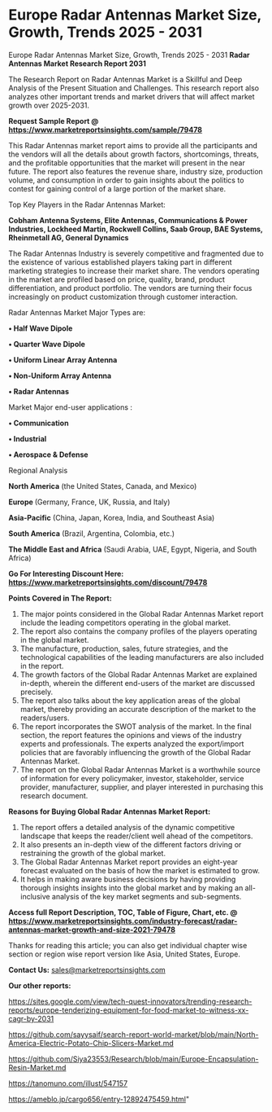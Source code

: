 # Europe Radar Antennas Market Size, Growth, Trends 2025 - 2031
Europe Radar Antennas Market Size, Growth, Trends 2025 - 2031
<strong>Radar Antennas Market Research Report 2031</strong>

The Research Report on Radar Antennas Market is a Skillful and Deep Analysis of the Present Situation and Challenges. This research report also analyzes other important trends and market drivers that will affect market growth over 2025-2031.

<strong>Request Sample Report @ <a href=https://www.marketreportsinsights.com/sample/79478>https://www.marketreportsinsights.com/sample/79478</a></strong>

This Radar Antennas market report aims to provide all the participants and the vendors will all the details about growth factors, shortcomings, threats, and the profitable opportunities that the market will present in the near future. The report also features the revenue share, industry size, production volume, and consumption in order to gain insights about the politics to contest for gaining control of a large portion of the market share.

Top Key Players in the Radar Antennas Market:

<strong>Cobham Antenna Systems, Elite Antennas, Communications & Power Industries, Lockheed Martin, Rockwell Collins, Saab Group, BAE Systems, Rheinmetall AG, General Dynamics</strong>

The Radar Antennas Industry is severely competitive and fragmented due to the existence of various established players taking part in different marketing strategies to increase their market share. The vendors operating in the market are profiled based on price, quality, brand, product differentiation, and product portfolio. The vendors are turning their focus increasingly on product customization through customer interaction.

Radar Antennas Market Major Types are:

<strong>• Half Wave Dipole

• Quarter Wave Dipole

• Uniform Linear Array Antenna

• Non-Uniform Array Antenna

• Radar Antennas</strong>

Market Major end-user applications :

<strong>• Communication

• Industrial

• Aerospace & Defense</strong>

Regional Analysis

</u><strong><b>North America</b></strong> (the United States, Canada, and Mexico)

<strong><b>Europe </b></strong>(Germany, France, UK, Russia, and Italy)

<strong><b>Asia-Pacific</b></strong> (China, Japan, Korea, India, and Southeast Asia)

<strong><b>South America</b></strong> (Brazil, Argentina, Colombia, etc.)

<strong><b>The Middle East and Africa</b></strong> (Saudi Arabia, UAE, Egypt, Nigeria, and South Africa)

<strong>Go For Interesting Discount Here: <a href=https://www.marketreportsinsights.com/discount/79478>https://www.marketreportsinsights.com/discount/79478</a></strong>

<strong>Points Covered in The Report:</strong>
<ol>
  <li>The major points considered in the Global Radar Antennas Market report include the leading competitors operating in the global market.</li>
  <li>The report also contains the company profiles of the players operating in the global market.</li>
  <li>The manufacture, production, sales, future strategies, and the technological capabilities of the leading manufacturers are also included in the report.</li>
  <li>The growth factors of the Global Radar Antennas Market are explained in-depth, wherein the different end-users of the market are discussed precisely.</li>
  <li>The report also talks about the key application areas of the global market, thereby providing an accurate description of the market to the readers/users.</li>
  <li>The report incorporates the SWOT analysis of the market. In the final section, the report features the opinions and views of the industry experts and professionals. The experts analyzed the export/import policies that are favorably influencing the growth of the Global Radar Antennas Market.</li>
  <li>The report on the Global Radar Antennas Market is a worthwhile source of information for every policymaker, investor, stakeholder, service provider, manufacturer, supplier, and player interested in purchasing this research document.</li>
</ol>
<strong>Reasons for Buying Global Radar Antennas Market Report:</strong>

<ol>
  <li>The report offers a detailed analysis of the dynamic competitive landscape that keeps the reader/client well ahead of the competitors.</li>
  <li>It also presents an in-depth view of the different factors driving or restraining the growth of the global market.</li>
  <li>The Global Radar Antennas Market report provides an eight-year forecast evaluated on the basis of how the market is estimated to grow.</li>
  <li>It helps in making aware business decisions by having providing thorough insights insights into the global market and by making an all-inclusive analysis of the key market segments and sub-segments.</li>
</ol>
<strong>Access full Report Description, TOC, Table of Figure, Chart, etc. @ <a href=https://www.marketreportsinsights.com/industry-forecast/radar-antennas-market-growth-and-size-2021-79478>https://www.marketreportsinsights.com/industry-forecast/radar-antennas-market-growth-and-size-2021-79478</a></strong>


Thanks for reading this article; you can also get individual chapter wise section or region wise report version like Asia, United States, Europe.

<strong>Contact Us:</strong>
sales@marketreportsinsights.com

<strong>Our other reports:</strong>

<a href=https://sites.google.com/view/tech-quest-innovators/trending-research-reports/europe-tenderizing-equipment-for-food-market-to-witness-xx-cagr-by-2031>https://sites.google.com/view/tech-quest-innovators/trending-research-reports/europe-tenderizing-equipment-for-food-market-to-witness-xx-cagr-by-2031</a>

<a href=https://github.com/sayysaif/search-report-world-market/blob/main/North-America-Electric-Potato-Chip-Slicers-Market.md>https://github.com/sayysaif/search-report-world-market/blob/main/North-America-Electric-Potato-Chip-Slicers-Market.md</a>

<a href=https://github.com/Siya23553/Research/blob/main/Europe-Encapsulation-Resin-Market.md>https://github.com/Siya23553/Research/blob/main/Europe-Encapsulation-Resin-Market.md</a>

<a href=https://tanomuno.com/illust/547157>https://tanomuno.com/illust/547157</a>

<a href=https://ameblo.jp/cargo656/entry-12892475459.html>https://ameblo.jp/cargo656/entry-12892475459.html</a>"
